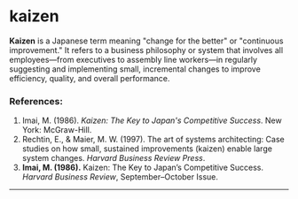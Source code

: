# kaizen
**Kaizen** is a Japanese term meaning "change for the better" or "continuous improvement." It refers to a business philosophy or system that involves all employees—from executives to assembly line workers—in regularly suggesting and implementing small, incremental changes to improve efficiency, quality, and overall performance.

### References:
1. Imai, M. (1986). *Kaizen: The Key to Japan's Competitive Success*. New York: McGraw-Hill.
2. Rechtin, E., & Maier, M. W. (1997). The art of systems architecting: Case studies on how small, sustained improvements (kaizen) enable large system changes. *Harvard Business Review Press*.
3. **Imai, M. (1986).** Kaizen: The Key to Japan’s Competitive Success. *Harvard Business Review*, September–October Issue.

---
